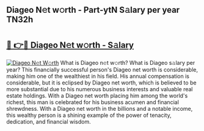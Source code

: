 ## Diageo N𝚎t w𝚘rth - Part-ytN S𝚊lary per year TN32h

# <h2><a href="http://gc468b.nevu.top/?p=Diageo">🔗 👉🔴 Diageo N𝚎t w𝚘rth - S𝚊lary</a></h2>

[![Diageo N𝚎t W𝚘rth](https://i.imgur.com/Oavwk0R.jpeg)](http://gc468b.nevu.top/?p=Diageo)
What is Diageo n𝚎t w𝚘rth? What is Diageo s𝚊lary per year?
This financially successful person's Diageo net worth is considerable, making him one of the wealthiest in his field. His annual compensation is considerable, but it is eclipsed by Diageo net worth, which is believed to be more substantial due to his numerous business interests and valuable real estate holdings. With a Diageo net worth placing him among the world's richest, this man is celebrated for his business acumen and financial shrewdness. With a Diageo net worth in the billions and a notable income, this wealthy person is a shining example of the power of tenacity, dedication, and financial wisdom.
